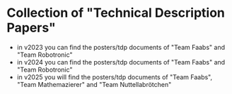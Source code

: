 # Collection of "Technical Description Papers"

- in v2023 you can find the posters/tdp documents of "Team Faabs" and "Team Robotronic"
- in v2024 you can find the posters/tdp documents of "Team Faabs" and "Team Robotronic"
- in v2025 you will find the posters/tdp documents of "Team Faabs", "Team Mathemazierer" and "Team Nuttellabrötchen"
